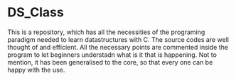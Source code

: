 # DS_Class
This is a repository, which has all the necessities of the programing paradigm needed to learn datastructures with C.
The source codes are well thought of and efficient.
All the necessary points are commented inside the program to let beginners understadn what is it that is happening.
Not to mention, it has been generalised to the core, so that every one can be happy with the use.
